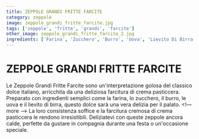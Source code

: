 ```yaml
---
title: ZEPPOLE GRANDI FRITTE FARCITE
category: zeppole
image: zeppole_grandi_fritte_farcite.jpg
tags: ['zeppole', 'fritte', 'grandi', 'farcite']
other_image: zeppole_grandi_fritte_farcite_2.jpg
ingredients: ['Farina', 'Zucchero', 'Burro', 'Uova', 'Lievito Di Birra', 'Crema Pasticcera', 'Zucchero A Velo']
---
```

# ZEPPOLE GRANDI FRITTE FARCITE
Le Zeppole Grandi Fritte Farcite sono un'interpretazione golosa del classico dolce italiano, arricchita da una deliziosa farcitura di crema pasticcera. Preparato con ingredienti semplici come la farina, lo zucchero, il burro, le uova e il lievito di birra, questo dolce sarà una vera delizia per il palato.
<!— more —>
La loro consistenza soffice e la farcitura cremosa di crema pasticcera le rendono irresistibili. Deliziatevi con queste zeppole ancora calde, perfette da gustare in compagnia durante una festa o un'occasione speciale.
